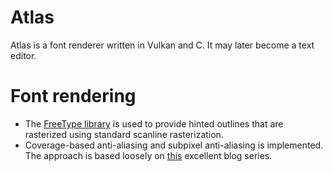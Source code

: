 # Atlas
Atlas is a font renderer written in Vulkan and C. It may later become a text editor.

# Font rendering
- The [FreeType library](https://www.freetype.org/) is used to provide hinted outlines that are rasterized using standard scanline rasterization.
- Coverage-based anti-aliasing and subpixel anti-aliasing is implemented. The approach is based loosely on [this](https://superluminal.eu/16xaa-font-rendering-using-coverage-masks-part-i/) excellent blog series.
